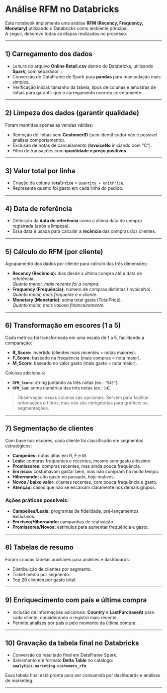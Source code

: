 # Análise RFM no Databricks

Este notebook implementa uma análise **RFM (Recency, Frequency, Monetary)** utilizando o Databricks como ambiente principal.  
A seguir, descrevo todas as etapas realizadas no processo.

---

## 1) Carregamento dos dados
- Leitura do arquivo **Online Retail.csv** dentro do Databricks, utilizando **Spark**, com separador `;`.
- Conversão do DataFrame de Spark para **pandas** para manipulação mais simples.
- Verificação inicial: tamanho da tabela, tipos de colunas e amostras de linhas para garantir que o carregamento ocorreu corretamente.

---

## 2) Limpeza dos dados (garantir qualidade)
Foram mantidas apenas as vendas válidas:
- Remoção de linhas sem **CustomerID** (sem identificador não é possível analisar comportamento).
- Exclusão de notas de cancelamento (**InvoiceNo** iniciando com "C").
- Filtro de transações com **quantidade e preço positivos**.

---

## 3) Valor total por linha
- Criação da coluna **`TotalPrice`** = `Quantity × UnitPrice`.  
- Representa quanto foi gasto em cada linha do pedido.

---

## 4) Data de referência
- Definição da **data de referência** como a última data de compra registrada (após a limpeza).  
- Essa data é usada para calcular a **recência** das compras dos clientes.

---

## 5) Cálculo do RFM (por cliente)
Agrupamento dos dados por cliente para cálculo das três dimensões:

- **Recency (Recência):** dias desde a última compra até a data de referência.  
  *Quanto menor, mais recente foi a compra.*
- **Frequency (Frequência):** número de compras distintas (InvoiceNo).  
  *Quanto maior, mais frequente é o cliente.*
- **Monetary (Monetário):** soma total gasta (TotalPrice).  
  *Quanto maior, mais valioso financeiramente.*

---

## 6) Transformação em escores (1 a 5)
Cada métrica foi transformada em uma escala de 1 a 5, facilitando a comparação:

- **R_Score:** invertido (clientes mais recentes = notas maiores).  
- **F_Score:** baseado na frequência (mais compras = nota maior).  
- **M_Score:** baseado no valor gasto (mais gasto = nota maior).  

Colunas adicionais:
- **`RFM_Score`**: string juntando as três notas (ex.: `"545"`).  
- **`RFM_Sum`**: soma numérica das três notas (ex.: `14`).  

> Observação: essas colunas são opcionais. Servem para facilitar ordenações e filtros, mas não são obrigatórias para gráficos ou segmentações.

---

## 7) Segmentação de clientes
Com base nos escores, cada cliente foi classificado em segmentos estratégicos:

- **Campeões:** notas altas em R, F e M.  
- **Leais:** compras frequentes e recentes, mesmo sem gasto altíssimo.  
- **Promissores:** compras recentes, mas ainda pouca frequência.  
- **Em risco:** costumavam gastar bem, mas não compram há muito tempo.  
- **Hibernando:** alto gasto no passado, hoje inativos.  
- **Novos / baixo valor:** clientes recentes, com pouca frequência e gasto.  
- **Atenção:** casos que não se encaixam claramente nos demais grupos.

### Ações práticas possíveis:
- **Campeões/Leais:** programas de fidelidade, pré-lançamentos exclusivos.  
- **Em risco/Hibernando:** campanhas de reativação.  
- **Promissores/Novos:** estímulos para aumentar frequência e gasto.

---

## 8) Tabelas de resumo
Foram criadas tabelas auxiliares para análises e dashboards:
- Distribuição de clientes por segmento.  
- Ticket médio por segmento.  
- Top 20 clientes por gasto total.  

---

## 9) Enriquecimento com país e última compra
- Inclusão de informações adicionais: **Country** e **LastPurchaseAt** para cada cliente, considerando o registro mais recente.  
- Permite análises por país e pelo momento da última compra.

---

## 10) Gravação da tabela final no Databricks
- Conversão do resultado final em DataFrame Spark.  
- Salvamento em formato **Delta Table** no catálogo:  
  **`analytics.marketing.customers_rfm`**.  

Essa tabela final está pronta para ser consumida por dashboards e análises de marketing.

---
